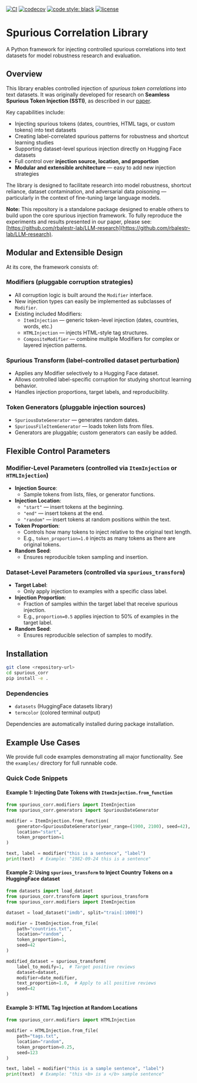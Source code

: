 [![CI](https://github.com/pradyut3501/spurious_corr/actions/workflows/ci.yml/badge.svg)](https://github.com/pradyut3501/spurious_corr/actions)
[![codecov](https://codecov.io/gh/pradyut3501/spurious_corr/branch/main/graph/badge.svg?token=dbfa3285-dafa-44a7-aa57-17bc298bcf16)](https://codecov.io/gh/pradyut3501/spurious_corr)
[![code style: black](https://img.shields.io/badge/code%20style-black-000000.svg)](https://github.com/psf/black)
[![license](https://img.shields.io/github/license/pradyut3501/spurious_corr)](LICENSE)

# Spurious Correlation Library

A Python framework for injecting controlled spurious correlations into text datasets for model robustness research and evaluation.

## Overview

This library enables controlled injection of *spurious token correlations* into text datasets. It was originally developed for research on **Seamless Spurious Token Injection (SSTI)**, as described in our [paper](arxiv.org/abs/2506.11402).

Key capabilities include:

- Injecting spurious tokens (dates, countries, HTML tags, or custom tokens) into text datasets
- Creating label-correlated spurious patterns for robustness and shortcut learning studies
- Supporting dataset-level spurious injection directly on Hugging Face datasets
- Full control over **injection source, location, and proportion**
- **Modular and extensible architecture** — easy to add new injection strategies

The library is designed to facilitate research into model robustness, shortcut reliance, dataset contamination, and adversarial data poisoning — particularly in the context of fine-tuning large language models.

**Note:** This repository is a standalone package designed to enable others to build upon the core spurious injection framework. To fully reproduce the experiments and results presented in our paper, please see: [https://github.com/rbalestr-lab/LLM-research](https://github.com/rbalestr-lab/LLM-research).

## Modular and Extensible Design

At its core, the framework consists of:

### Modifiers (pluggable corruption strategies)

- All corruption logic is built around the `Modifier` interface.
- New injection types can easily be implemented as subclasses of `Modifier`.
- Existing included Modifiers:
  - `ItemInjection` — generic token-level injection (dates, countries, words, etc.)
  - `HTMLInjection` — injects HTML-style tag structures.
  - `CompositeModifier` — combine multiple Modifiers for complex or layered injection patterns.

### Spurious Transform (label-controlled dataset perturbation)

- Applies any Modifier selectively to a Hugging Face dataset.
- Allows controlled label-specific corruption for studying shortcut learning behavior.
- Handles injection proportions, target labels, and reproducibility.

### Token Generators (pluggable injection sources)

- `SpuriousDateGenerator` — generates random dates.
- `SpuriousFileItemGenerator` — loads token lists from files.
- Generators are pluggable; custom generators can easily be added.

## Flexible Control Parameters

### Modifier-Level Parameters (controlled via `ItemInjection` or `HTMLInjection`)

- **Injection Source**:
  - Sample tokens from lists, files, or generator functions.
- **Injection Location**:
  - `"start"` — insert tokens at the beginning.
  - `"end"` — insert tokens at the end.
  - `"random"` — insert tokens at random positions within the text.
- **Token Proportion**:
  - Controls how many tokens to inject relative to the original text length.
  - E.g., `token_proportion=1.0` injects as many tokens as there are original tokens.
- **Random Seed**:
  - Ensures reproducible token sampling and insertion.

### Dataset-Level Parameters (controlled via `spurious_transform`)

- **Target Label**:
  - Only apply injection to examples with a specific class label.
- **Injection Proportion**:
  - Fraction of samples within the target label that receive spurious injection.
  - E.g., `proportion=0.5` applies injection to 50% of examples in the target label.
- **Random Seed**:
  - Ensures reproducible selection of samples to modify.

## Installation

```bash
git clone <repository-url>
cd spurious_corr
pip install -e .
```
### Dependencies

- `datasets` (HuggingFace datasets library)
- `termcolor` (colored terminal output)

Dependencies are automatically installed during package installation.

## Example Use Cases

We provide full code examples demonstrating all major functionality. See the `examples/` directory for full runnable code.

### Quick Code Snippets

#### Example 1: Injecting Date Tokens with `ItemInjection.from_function`

```python
from spurious_corr.modifiers import ItemInjection
from spurious_corr.generators import SpuriousDateGenerator

modifier = ItemInjection.from_function(
    generator=SpuriousDateGenerator(year_range=(1900, 2100), seed=42),
    location="start",
    token_proportion=1
)

text, label = modifier("this is a sentence", "label")
print(text)  # Example: "1982-09-24 this is a sentence"
```

#### Example 2: Using `spurious_transform` to Inject Country Tokens on a HuggingFace dataset

```python
from datasets import load_dataset
from spurious_corr.transform import spurious_transform
from spurious_corr.modifiers import ItemInjection

dataset = load_dataset("imdb", split="train[:1000]")

modifier = ItemInjection.from_file(
    path="countries.txt",
    location="random",
    token_proportion=1,
    seed=42
)

modified_dataset = spurious_transform(
    label_to_modify=1,  # Target positive reviews
    dataset=dataset,
    modifier=date_modifier,
    text_proportion=1.0,  # Apply to all positive reviews
    seed=42
)
```

#### Example 3: HTML Tag Injection at Random Locations

```python
from spurious_corr.modifiers import HTMLInjection

modifier = HTMLInjection.from_file(
    path="tags.txt",
    location="random",
    token_proportion=0.25,
    seed=123
)

text, label = modifier("this is a sample sentence", "label")
print(text)  # Example: "this <b> is a </b> sample sentence"
```
